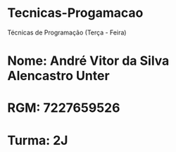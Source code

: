 # Tecnicas-Progamacao
Técnicas de Programação (Terça - Feira)
# Nome: André Vitor da Silva Alencastro Unter
# RGM:  7227659526
# Turma: 2J
